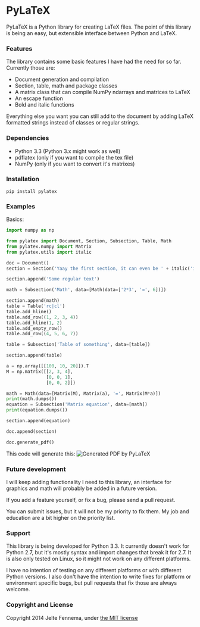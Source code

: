 PyLaTeX
=======

PyLaTeX is a Python library for creating LaTeX files. The point of this library
is being an easy, but extensible interface between Python and LaTeX.


### Features

The library contains some basic features I have had the need for so far.
Currently those are:

- Document generation and compilation
- Section, table, math and package classes
- A matrix class that can compile NumPy ndarrays and matrices to LaTeX
- An escape function
- Bold and italic functions

Everything else you want you can still add to the document by adding LaTeX
formatted strings instead of classes or regular strings.


### Dependencies

- Python 3.3 (Python 3.x might work as well)
- pdflatex (only if you want to compile the tex file)
- NumPy (only if you want to convert it's matrixes)


### Installation
`pip install pylatex`


### Examples

Basics:

```python
import numpy as np

from pylatex import Document, Section, Subsection, Table, Math
from pylatex.numpy import Matrix
from pylatex.utils import italic

doc = Document()
section = Section('Yaay the first section, it can even be ' + italic('italic'))

section.append('Some regular text')

math = Subsection('Math', data=[Math(data=['2*3', '=', 6])])

section.append(math)
table = Table('rc|cl')
table.add_hline()
table.add_row((1, 2, 3, 4))
table.add_hline(1, 2)
table.add_empty_row()
table.add_row((4, 5, 6, 7))

table = Subsection('Table of something', data=[table])

section.append(table)

a = np.array([[100, 10, 20]]).T
M = np.matrix([[2, 3, 4],
               [0, 0, 1],
               [0, 0, 2]])

math = Math(data=[Matrix(M), Matrix(a), '=', Matrix(M*a)])
print(math.dumps())
equation = Subsection('Matrix equation', data=[math])
print(equation.dumps())

section.append(equation)

doc.append(section)

doc.generate_pdf()
```

This code will generate this:
![Generated PDF by PyLaTeX](https://raw.github.com/JelteF/PyLaTeX/master/docs/static/screenshot.png)


### Future development

I will keep adding functionality I need to this library, an interface for
graphics and math will probably be added in a future version.

If you add a feature yourself, or fix a bug, please send a pull request.

You can submit issues, but it will not be my priority to fix them. My job and
education are a bit higher on the priority list.


### Support

This library is being developed for Python 3.3. It currently doesn't work for
Python 2.7, but it's mostly syntax and import changes that break it for 2.7.
It is also only tested on Linux, so it might not work on any different
platforms.

I have no intention of testing on any different platforms or with different
Python versions. I also don't have the intention to write fixes for platform or
environment specific bugs, but pull requests that fix those are always welcome.


### Copyright and License

Copyright 2014 Jelte Fennema, under [the MIT
license](https://github.com/JelteF/PyLaTeX/blob/master/LICENSE)
